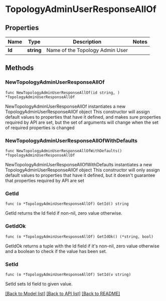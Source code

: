 # TopologyAdminUserResponseAllOf

## Properties

Name | Type | Description | Notes
------------ | ------------- | ------------- | -------------
**Id** | **string** | Name of the Topology Admin User | 

## Methods

### NewTopologyAdminUserResponseAllOf

`func NewTopologyAdminUserResponseAllOf(id string, ) *TopologyAdminUserResponseAllOf`

NewTopologyAdminUserResponseAllOf instantiates a new TopologyAdminUserResponseAllOf object
This constructor will assign default values to properties that have it defined,
and makes sure properties required by API are set, but the set of arguments
will change when the set of required properties is changed

### NewTopologyAdminUserResponseAllOfWithDefaults

`func NewTopologyAdminUserResponseAllOfWithDefaults() *TopologyAdminUserResponseAllOf`

NewTopologyAdminUserResponseAllOfWithDefaults instantiates a new TopologyAdminUserResponseAllOf object
This constructor will only assign default values to properties that have it defined,
but it doesn't guarantee that properties required by API are set

### GetId

`func (o *TopologyAdminUserResponseAllOf) GetId() string`

GetId returns the Id field if non-nil, zero value otherwise.

### GetIdOk

`func (o *TopologyAdminUserResponseAllOf) GetIdOk() (*string, bool)`

GetIdOk returns a tuple with the Id field if it's non-nil, zero value otherwise
and a boolean to check if the value has been set.

### SetId

`func (o *TopologyAdminUserResponseAllOf) SetId(v string)`

SetId sets Id field to given value.



[[Back to Model list]](../README.md#documentation-for-models) [[Back to API list]](../README.md#documentation-for-api-endpoints) [[Back to README]](../README.md)


